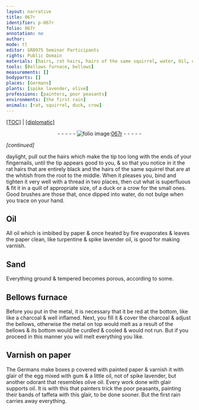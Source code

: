 ```yaml
---
layout: narrative
title: 067r
identifier: p-067r
folio: 067r
annotation: no
author:
mode: tl
editor: GR8975 Seminar Participants
rights: Public Domain
materials: [hairs, rat hairs, hairs of the same squirrel, water, Oil, oil, paper, turpentine, spike lavender oil, varnish, metal, charcoal, Varnish, glair of the egg, gum, oil, not of spike lavender, but another odorant that resembles olive oil, spike lavender, olive oil, glair, taffeta]
tools: [Bellows furnace, bellows]
measurements: []
bodyparts: []
places: [Germans]
plants: [spike lavender, olive]
professions: [painters, poor peasants]
environments: [the first rain]
animals: [rat, squirrel, duck, crow]
---
```


<p><a href="{{ site.baseurl }}/translation/">[TOC]</a> | <a href="{{ site.baseurl }}/texts/p-067r_tc/" target="_blank">[diplomatic]</a></p><div class="folio" align="center">- - - - - <a href="http://gallica.bnf.fr/ark:/12148/btv1b10500001g/f139.image" target="_blank"><img src="https://cu-mkp.github.io/2017-workshop-edition/assets/photo-icon.png" alt="folio image: " style="display:inline-block; margin-bottom:-3px;"/>067r</a> - - - - - </div>  
 
*[continued]*
  
 daylight, pull out the <span class="m">hairs</span> which make the tip too long with the ends of your fingernails, until the tip appears good to you, & so that you notice in it the <span class="m"><span class="al">rat</span> hairs</span> that are entirely black and the <span class="m">hairs of the same <span class="al">squirrel</span></span> that are <span class="del">at the</span> whitish from the root to the middle. When it pleases you, bind and tighten it very well with a thread in two places, then cut what is superfluous & fit it in a quill of appropriate size, of a <span class="al">duck</span> or a <span class="al">crow</span> for the small ones. Good brushes are those that, once dipped into <span class="m">water</span>, do not bulge when you trace on your hand.
 
 
  

## <span class="m">Oil</span>

 
All <span class="m">oil</span> which is imbibed by <span class="m">paper</span> & once heated by fire evaporates & leaves the <span class="m">paper</span> clean, like <span class="m">turpentine</span> & <span class="m"><span class="pa">spike lavender</span> oil</span>, is good for making <span class="m">varnish</span>.
 
 
  

## Sand

 
Everything ground & tempered becomes porous, according to some.
 
 
  

## <span class="tl">Bellows furnace</span>

 
Before you put in the <span class="m">metal</span>, it is necessary that it be red at the bottom, like like a <span class="m">charcoal</span> & well inflamed. Next, you <span class="del"><span class="ill"></span></span> fill it & cover the <span class="m">charcoal</span> & adjust the <span class="tl">bellows</span>, otherwise the <span class="m">metal</span> on top would melt as a result of the <span class="tl">bellows</span> & its bottom would be curdled & cooled & would not run. But if you proceed in this manner you will melt everything you like.
 
 
  

## <span class="m">Varnish</span> on <span class="m">paper</span>

 
The <span class="pl">Germans</span> make boxes <span class="del">p</span> covered with painted <span class="m">paper</span> & varnish it with <span class="m">glair of the egg</span> mixed with <span class="m">gum</span> & a little <span class="m"><span class="m">oil</span>, not of <span class="m"><span class="pa">spike lavender</span></span>, but another <span class="sn">odorant</span> that resembles <span class="m"><span class="pa">olive</span> oil</span></span>. Every work done with <span class="m">glair</span> supports <span class="m">oil</span>. It is with this that <span class="pro">painters</span> trick the <span class="pro">poor peasants</span>, painting their bands of <span class="m">taffeta</span> with this <span class="m">glair</span>, to be done sooner. But <span class="env">the first rain</span> carries away everything.
 
